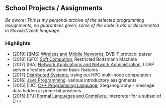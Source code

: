 ## School Projects / Assignments

*Be aware: This is my personal archive of the selected programming assignments, no guarantees given, some of the code is old or documented in Slovak/Czech language.*

### Highlights
- [2019] [BMS] [Wireless and Mobile Networks](./Python/BMS/dvb-t), DVB-T protocol parser
- [2018] [SFC] [Soft Computing](./C++/SFC), Restricted Boltzmann Machine
- [2017] [ISA] [Network Applications and Network Administration](./C++/ISA/ldapserver), LDAP server directory with some basic features
- [2017] [Distributed Systems](./C++/DistributedSystems/balance_reader), trying out HPC multi-node computation
- [2016] [Java Programming](./Java/JavaProgramming), various introductory assignments
- [2015] [IJC] [C++ Programming Language](./C/IJC/project_1), Steganography - message data hidden at prime bit positions
- [2015] [IFJ] [Formal Languages and Compilers](https://github.com/cubolu/IFJ15), Interpreter for a subset of C++
